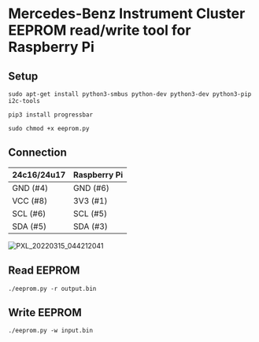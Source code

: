 # Mercedes-Benz Instrument Cluster EEPROM read/write tool for Raspberry Pi

## Setup
```console
sudo apt-get install python3-smbus python-dev python3-dev python3-pip i2c-tools
```
```console
pip3 install progressbar
```
```console
sudo chmod +x eeprom.py
```

## Connection
| 24c16/24u17   | Raspberry Pi |
| ------------- | ------------ |
| GND (#4)      | GND (#6)     |
| VCC (#8)      | 3V3 (#1)     |
| SCL (#6)      | SCL (#5)     |
| SDA (#5)      | SDA (#3)     |

![PXL_20220315_044212041](https://user-images.githubusercontent.com/7697859/158518567-923fd7b8-71a3-4009-978f-6a09aadaf5f4.jpg)

## Read EEPROM
```console
./eeprom.py -r output.bin
```

## Write EEPROM
```console
./eeprom.py -w input.bin
```

